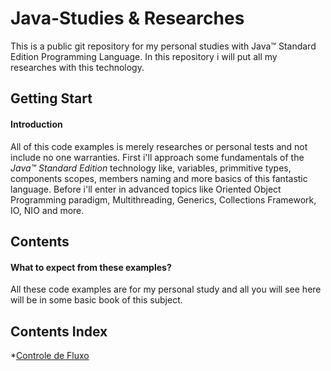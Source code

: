 # Java-Studies & Researches

This is a public git repository for my personal studies with Java™ Standard Edition Programming Language. In this repository i will put all my researches with this technology.

## Getting Start
#### Introduction

All of this code examples is merely researches or personal tests and not include no one warranties. First i'll approach some fundamentals of the *Java™ Standard Edition* technology like, variables, primmitive types, components scopes, members naming and more basics of this fantastic language. Before i'll enter in advanced topics like Oriented Object Programming paradigm, Multithreading, Generics, Collections Framework, IO, NIO and more.  

## Contents
#### What to expect from these examples?

All these code examples are for my personal study and all you will see here will be in some basic book of this subject.


## Contents Index

*[Controle de Fluxo](https://github.com/eduardowgmendes/java-studies/blob/master/contents/basics/control-statements.md#controle-de-fluxo)

